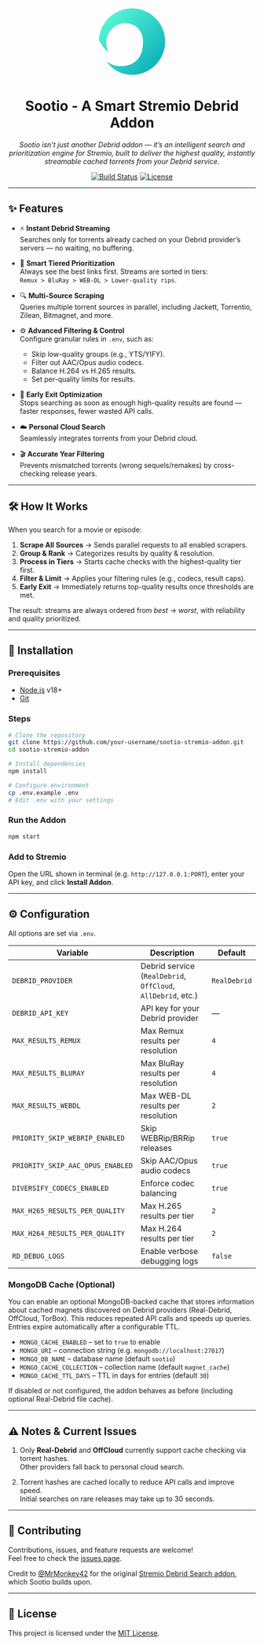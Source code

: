 <p align="center">
  <img src="data:image/svg+xml,%3Csvg%20xmlns='http://www.w3.org/2000/svg'%20viewBox='0%200%20100%20100'%3E%3Cdefs%3E%3ClinearGradient%20id='grad'%20x1='0%25'%20y1='0%25'%20x2='100%25'%20y2='100%25'%3E%3Cstop%20offset='0%25'%20style='stop-color:%2364ffda;stop-opacity:1'%20/%3E%3Cstop%20offset='100%25'%20style='stop-color:%2300A7B5;stop-opacity:1'%20/%3E%3C/linearGradient%3E%3C/defs%3E%3Cpath%20fill='url(%23grad)'%20d='M50,5%20C74.85,5%2095,25.15%2095,50%20C95,74.85%2074.85,95%2050,95%20C35,95%2022.33,87.6%2015,76%20C25,85%2040,85%2050,80%20C60,75%2065,65%2065,50%20C65,35%2055,25%2040,25%20C25,25%2015,40%2015,50%20C15,55%2016,60%2018,64%20C8.5,58%205,45%205,50%20C5,25.15%2025.15,5%2050,5%20Z'/%3E%3C/svg%3E" alt="Sootio Logo" width="150">
</p>

<h1 align="center">Sootio - A Smart Stremio Debrid Addon</h1>

<p align="center">
  <i>Sootio isn’t just another Debrid addon — it’s an intelligent search and prioritization engine for Stremio, built to deliver the highest quality, instantly streamable cached torrents from your Debrid service.</i>
</p>

<p align="center">
  <a href="#"><img src="https://img.shields.io/badge/build-passing-brightgreen.svg" alt="Build Status"></a>
  <a href="#"><img src="https://img.shields.io/badge/license-MIT-blue.svg" alt="License"></a>
</p>

---

## ✨ Features

- ⚡ **Instant Debrid Streaming**  
  Searches only for torrents already cached on your Debrid provider’s servers — no waiting, no buffering.

- 🧠 **Smart Tiered Prioritization**  
  Always see the best links first. Streams are sorted in tiers:  
  `Remux > BluRay > WEB-DL > Lower-quality rips`.

- 🔍 **Multi-Source Scraping**  
  Queries multiple torrent sources in parallel, including Jackett, Torrentio, Zilean, Bitmagnet, and more.

- ⚙️ **Advanced Filtering & Control**  
  Configure granular rules in `.env`, such as:  
  - Skip low-quality groups (e.g., YTS/YIFY).  
  - Filter out AAC/Opus audio codecs.  
  - Balance H.264 vs H.265 results.  
  - Set per-quality limits for results.

- 🚀 **Early Exit Optimization**  
  Stops searching as soon as enough high-quality results are found — faster responses, fewer wasted API calls.

- ☁️ **Personal Cloud Search**  
  Seamlessly integrates torrents from your Debrid cloud.

- 🎬 **Accurate Year Filtering**  
  Prevents mismatched torrents (wrong sequels/remakes) by cross-checking release years.

---

## 🛠️ How It Works

When you search for a movie or episode:

1. **Scrape All Sources** → Sends parallel requests to all enabled scrapers.  
2. **Group & Rank** → Categorizes results by quality & resolution.  
3. **Process in Tiers** → Starts cache checks with the highest-quality tier first.  
4. **Filter & Limit** → Applies your filtering rules (e.g., codecs, result caps).  
5. **Early Exit** → Immediately returns top-quality results once thresholds are met.

The result: streams are always ordered from *best → worst*, with reliability and quality prioritized.

---

## 🚀 Installation

### Prerequisites
- [Node.js](https://nodejs.org/) v18+  
- [Git](https://git-scm.com/)

### Steps
```bash
# Clone the repository
git clone https://github.com/your-username/sootio-stremio-addon.git
cd sootio-stremio-addon

# Install dependencies
npm install

# Configure environment
cp .env.example .env
# Edit .env with your settings
```

### Run the Addon
```bash
npm start
```

### Add to Stremio
Open the URL shown in terminal (e.g. `http://127.0.0.1:PORT`), enter your API key, and click **Install Addon**.

---

## ⚙️ Configuration

All options are set via `.env`.

| Variable | Description | Default |
|----------|-------------|---------|
| `DEBRID_PROVIDER` | Debrid service (`RealDebrid`, `OffCloud`, `AllDebrid`, etc.) | `RealDebrid` |
| `DEBRID_API_KEY` | API key for your Debrid provider | — |
| `MAX_RESULTS_REMUX` | Max Remux results per resolution | `4` |
| `MAX_RESULTS_BLURAY` | Max BluRay results per resolution | `4` |
| `MAX_RESULTS_WEBDL` | Max WEB-DL results per resolution | `2` |
| `PRIORITY_SKIP_WEBRIP_ENABLED` | Skip WEBRip/BRRip releases | `true` |
| `PRIORITY_SKIP_AAC_OPUS_ENABLED` | Skip AAC/Opus audio codecs | `true` |
| `DIVERSIFY_CODECS_ENABLED` | Enforce codec balancing | `true` |
| `MAX_H265_RESULTS_PER_QUALITY` | Max H.265 results per tier | `2` |
| `MAX_H264_RESULTS_PER_QUALITY` | Max H.264 results per tier | `2` |
| `RD_DEBUG_LOGS` | Enable verbose debugging logs | `false` |

### MongoDB Cache (Optional)

You can enable an optional MongoDB-backed cache that stores information about cached magnets discovered on Debrid providers (Real-Debrid, OffCloud, TorBox). This reduces repeated API calls and speeds up queries. Entries expire automatically after a configurable TTL.

- `MONGO_CACHE_ENABLED` – set to `true` to enable
- `MONGO_URI` – connection string (e.g. `mongodb://localhost:27017`)
- `MONGO_DB_NAME` – database name (default `sootio`)
- `MONGO_CACHE_COLLECTION` – collection name (default `magnet_cache`)
- `MONGO_CACHE_TTL_DAYS` – TTL in days for entries (default `30`)

If disabled or not configured, the addon behaves as before (including optional Real-Debrid file cache).

---

## ⚠️ Notes & Current Issues

1. Only **Real-Debrid** and **OffCloud** currently support cache checking via torrent hashes.  
   Other providers fall back to personal cloud search.  

2. Torrent hashes are cached locally to reduce API calls and improve speed.  
   Initial searches on rare releases may take up to 30 seconds.

---

## 🤝 Contributing

Contributions, issues, and feature requests are welcome!  
Feel free to check the [issues page](../../issues).

Credit to [@MrMonkey42](https://github.com/MrMonkey42) for the original [Stremio Debrid Search addon](https://github.com/MrMonkey42/stremio-addon-debrid-search), which Sootio builds upon.

---

## 📝 License

This project is licensed under the [MIT License](LICENSE).
